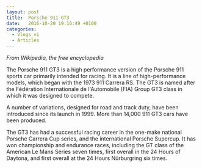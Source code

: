 ```yaml
---
layout: post
title:  Porsche 911 GT3
date:   2016-10-20 19:16:49 +0100
categories:
  - Vlogs_vi
  - Articles
---
```

_From Wikipedia, the free encyclopedia_

The Porsche 911 GT3 is a high performance version of the Porsche 911 sports car primarily intended for racing. It is a line of high-performance models, which began with the 1973 911 Carrera RS. The GT3 is named after the Fédération Internationale de l'Automobile (FIA) Group GT3 class in which it was designed to compete.

A number of variations, designed for road and track duty, have been introduced since its launch in 1999. More than 14,000 911 GT3 cars have been produced.

The GT3 has had a successful racing career in the one-make national Porsche Carrera Cup series, and the international Porsche Supercup. It has won championship and endurance races, including the GT class of the American Le Mans Series seven times, first overall in the 24 Hours of Daytona, and first overall at the 24 Hours Nürburgring six times.

